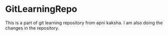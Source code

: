 # GitLearningRepo
This is a part of  git learning repository from apni kaksha.
I am also doing the changes in the repository.

